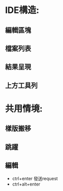 # IDE構造:
## 編輯區塊
## 檔案列表
## 結果呈現
## 上方工具列
# 共用情境:
## 樣版搬移
## 跳躍
## 編輯
- ctrl+enter 發送request
- ctrl+alt+enter